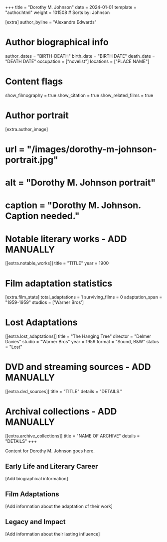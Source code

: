 +++
title = "Dorothy M. Johnson"
date = 2024-01-01
template = "author.html"
weight = 101508  # Sorts by: Johnson

[extra]
author_byline = "Alexandra Edwards"

# Author biographical info
author_dates = "BIRTH-DEATH"
birth_date = "BIRTH DATE"
death_date = "DEATH DATE"
occupation = ["novelist"]
locations = ["PLACE NAME"]

# Content flags
show_filmography = true
show_citation = true
show_related_films = true

# Author portrait
[extra.author_image]
# url = "/images/dorothy-m-johnson-portrait.jpg"
# alt = "Dorothy M. Johnson portrait"
# caption = "Dorothy M. Johnson. Caption needed."

# Notable literary works - ADD MANUALLY
[[extra.notable_works]]
title = "TITLE"
year = 1900

# Film adaptation statistics
[extra.film_stats]
total_adaptations = 1
surviving_films = 0
adaptation_span = "1959-1959"
studios = ['Warner Bros']
# Lost Adaptations
[[extra.lost_adaptations]]
title = "The Hanging Tree"
director = "Delmer Davies"
studio = "Warner Bros"
year = 1959
format = "Sound, B&W"
status = "Lost"


# DVD and streaming sources - ADD MANUALLY
[[extra.dvd_sources]]
title = "TITLE"
details = "DETAILS."

# Archival collections - ADD MANUALLY
[[extra.archive_collections]]
title = "NAME OF ARCHIVE"
details = "DETAILS"
+++

Content for Dorothy M. Johnson goes here. 

## Early Life and Literary Career

[Add biographical information]

## Film Adaptations

[Add information about the adaptation of their work]

## Legacy and Impact

[Add information about their lasting influence]
